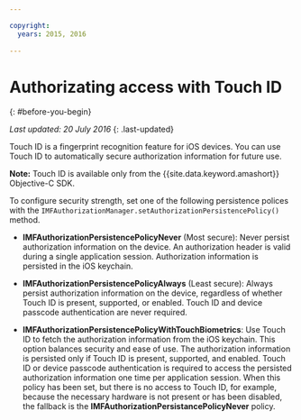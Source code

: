 ```yaml
---

copyright:
  years: 2015, 2016
  
---
```


# Authorizating access with Touch ID
{: #before-you-begin}

*Last updated: 20 July 2016*
{: .last-updated}

Touch ID is a fingerprint recognition feature for iOS devices. You can use Touch ID to automatically secure authorization information for future use. 

**Note:** Touch ID is available only from the  {{site.data.keyword.amashort}} Objective-C SDK.

To configure security strength, set one of the following persistence polices with the `IMFAuthorizationManager.setAuthorizationPersistencePolicy()` method.

* **IMFAuthorizationPersistencePolicyNever** (Most secure): Never persist authorization information on the device. An authorization header is valid during a single application session. Authorization information is persisted in the iOS keychain.

* **IMFAuthorizationPersistencePolicyAlways** (Least secure): Always persist authorization information on the device, regardless of whether Touch ID is present, supported, or enabled. Touch ID and device passcode authentication are never required.

* **IMFAuthorizationPersistencePolicyWithTouchBiometrics**: Use Touch ID to fetch the authorization information from the iOS keychain. This option balances security and ease of use. The authorization information is persisted only if Touch ID is present, supported, and enabled. Touch ID or device passcode authentication is required to access the persisted authorization information one time per application session. When this policy has been set, but there is no access to Touch ID, for example, because the necessary hardware is not present or has been disabled, the fallback is the **IMFAuthorizationPersistancePolicyNever** policy.
